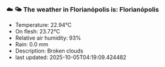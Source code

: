 ### ☁️ 🌤️  The weather in Florianópolis is: Florianópolis

- Temperature: 22.94°C
- On flesh: 23.72°C
- Relative air humidity: 93%
- Rain: 0.0 mm
- Description: Broken clouds
- last updated: 2025-10-05T04:19:09.424482

